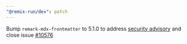 ```yaml
---
"@remix-run/dev": patch
---
```


Bump `remark-mdx-frontmatter` to 5.1.0 to address [security advisory](https://github.com/remcohaszing/estree-util-value-to-estree/security/advisories/GHSA-f7f6-9jq7-3rqj) and close issue [#10576](https://github.com/remix-run/remix/issues/10576)
